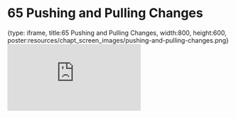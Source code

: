 # 65 Pushing and Pulling Changes
 
{type: iframe, title:65 Pushing and Pulling Changes, width:800, height:600, poster:resources/chapt_screen_images/pushing-and-pulling-changes.png}
![](https://datatrail-jhu.github.io/DataTrail/no_toc/pushing-and-pulling-changes.html)
 

 
